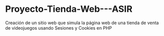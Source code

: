 # Proyecto-Tienda-Web---ASIR
Creación de un sitio web que simula la página web de una tienda de venta de videojuegos usando Sesiones y Cookies en PHP
